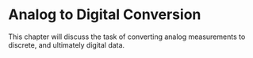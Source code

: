 # Analog to Digital Conversion

This chapter will discuss the task of converting analog measurements to discrete, and ultimately digital data. 